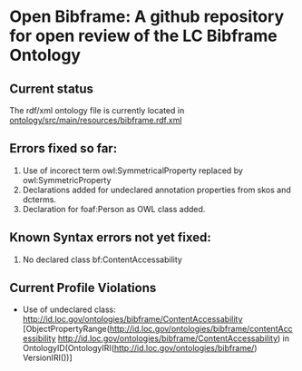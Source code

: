 Open Bibframe: A github repository for open review of the LC Bibframe Ontology
==============================================================================

Current status
--------------
The rdf/xml  ontology file is currently located in [ontology/src/main/resources/bibframe.rdf.xml](https://github.com/sesuncedu/bibframe-ontology/blob/master/ontology/src/main/resources/bibframe.rdf.xml)

Errors fixed so far:
---------------------

1. Use of incorect term owl:SymmetricalProperty replaced by owl:SymmetricProperty
2. Declarations added for undeclared annotation properties  from skos and dcterms.
3. Declaration for foaf:Person as OWL class added.

Known Syntax errors not yet fixed:
---------------------------
 1. No declared class bf:ContentAccessability  

Current Profile Violations
--------------------------
* Use of undeclared class: <http://id.loc.gov/ontologies/bibframe/ContentAccessability> [ObjectPropertyRange(<http://id.loc.gov/ontologies/bibframe/contentAccessibility> <http://id.loc.gov/ontologies/bibframe/ContentAccessability>) in OntologyID(OntologyIRI(<http://id.loc.gov/ontologies/bibframe/>) VersionIRI(<null>))]
